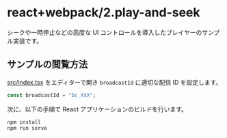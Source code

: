 # react+webpack/2.play-and-seek

シークや一時停止などの高度な UI コントロールを導入したプレイヤーのサンプル実装です。

## サンプルの閲覧方法

[src/index.tsx](./src/index.tsx) をエディターで開き `broadcastId` に適切な配信 ID を設定します。

```typescript
const broadcastId = "bc_XXX";
```

次に、以下の手順で React アプリケーションのビルドを行います。

```shell
npm install
npm run serve
```
